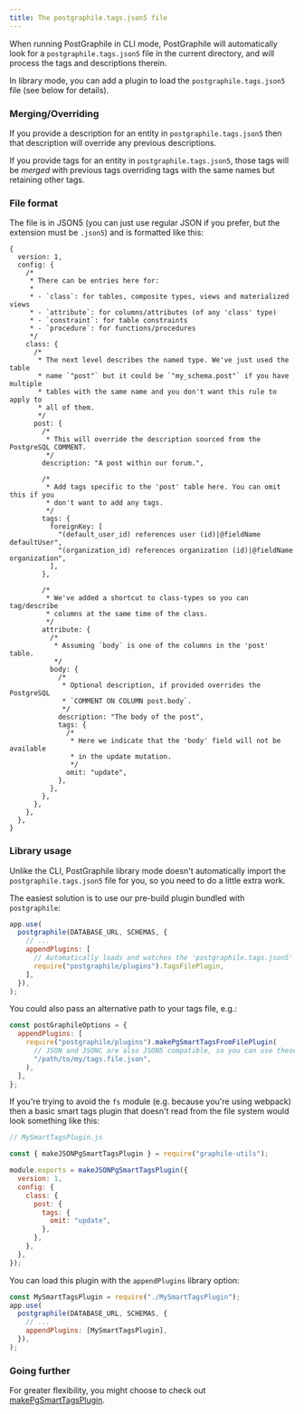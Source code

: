 ```yaml
---
title: The postgraphile.tags.json5 file
---
```


When running PostGraphile in CLI mode, PostGraphile will automatically look for
a `postgraphile.tags.json5` file in the current directory, and will process the
tags and descriptions therein.

In library mode, you can add a plugin to load the `postgraphile.tags.json5` file
(see below for details).

### Merging/Overriding

If you provide a description for an entity in `postgraphile.tags.json5` then
that description will override any previous descriptions.

If you provide tags for an entity in `postgraphile.tags.json5`, those tags will
be _merged_ with previous tags overriding tags with the same names but retaining
other tags.

### File format

The file is in JSON5 (you can just use regular JSON if you prefer, but the
extension must be `.json5`) and is formatted like this:

```json5
{
  version: 1,
  config: {
    /*
     * There can be entries here for:
     *
     * - `class`: for tables, composite types, views and materialized views
     * - `attribute`: for columns/attributes (of any 'class' type)
     * - `constraint`: for table constraints
     * - `procedure`: for functions/procedures
     */
    class: {
      /*
       * The next level describes the named type. We've just used the table
       * name `"post"` but it could be `"my_schema.post"` if you have multiple
       * tables with the same name and you don't want this rule to apply to
       * all of them.
       */
      post: {
        /*
         * This will override the description sourced from the PostgreSQL COMMENT.
         */
        description: "A post within our forum.",

        /*
         * Add tags specific to the 'post' table here. You can omit this if you
         * don't want to add any tags.
         */
        tags: {
          foreignKey: [
            "(default_user_id) references user (id)|@fieldName defaultUser",
            "(organization_id) references organization (id)|@fieldName organization",
          ],
        },

        /*
         * We've added a shortcut to class-types so you can tag/describe
         * columns at the same time of the class.
         */
        attribute: {
          /*
           * Assuming `body` is one of the columns in the 'post' table.
           */
          body: {
            /*
             * Optional description, if provided overrides the PostgreSQL
             * `COMMENT ON COLUMN post.body`.
             */
            description: "The body of the post",
            tags: {
              /*
               * Here we indicate that the 'body' field will not be available
               * in the update mutation.
               */
              omit: "update",
            },
          },
        },
      },
    },
  },
}
```

### Library usage

Unlike the CLI, PostGraphile library mode doesn't automatically import the
`postgraphile.tags.json5` file for you, so you need to do a little extra work.

The easiest solution is to use our pre-build plugin bundled with `postgraphile`:

```js
app.use(
  postgraphile(DATABASE_URL, SCHEMAS, {
    // ...
    appendPlugins: [
      // Automatically loads and watches the 'postgraphile.tags.json5' file:
      require("postgraphile/plugins").TagsFilePlugin,
    ],
  }),
);
```

You could also pass an alternative path to your tags file, e.g.:

```js
const postGraphileOptions = {
  appendPlugins: [
    require("postgraphile/plugins").makePgSmartTagsFromFilePlugin(
      // JSON and JSONC are also JSON5 compatible, so you can use these extensions if you prefer:
      "/path/to/my/tags.file.json",
    ),
  ],
};
```

If you're trying to avoid the `fs` module (e.g. because you're using webpack)
then a basic smart tags plugin that doesn't read from the file system would look
something like this:

```js
// MySmartTagsPlugin.js

const { makeJSONPgSmartTagsPlugin } = require("graphile-utils");

module.exports = makeJSONPgSmartTagsPlugin({
  version: 1,
  config: {
    class: {
      post: {
        tags: {
          omit: "update",
        },
      },
    },
  },
});
```

You can load this plugin with the `appendPlugins` library option:

```js
const MySmartTagsPlugin = require("./MySmartTagsPlugin");
app.use(
  postgraphile(DATABASE_URL, SCHEMAS, {
    // ...
    appendPlugins: [MySmartTagsPlugin],
  }),
);
```

### Going further

For greater flexibility, you might choose to check out
[makePgSmartTagsPlugin](./make-pg-smart-tags-plugin).

